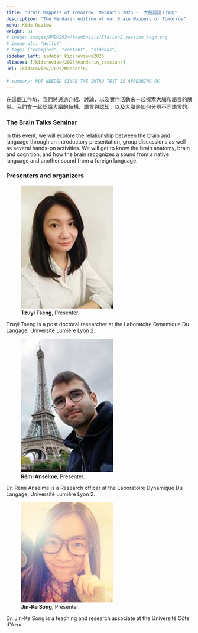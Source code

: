 ```yaml
---
title: "Brain Mappers of Tomorrow: Mandarin 2025 -  大腦語語工作坊"
description: "The Mandarin edition of our Brain Mappers of Tomorrow"
menu: Kids Review
weight: 51
# image: images/OHBM2024/thumbnails/Italian2_session_logo.png
# image_alt: "Hello!"
# tags: ["examples", "content", "sidebar"]
sidebar_left: sidebar_kidsreviews2025
aliases: [/kidsreview/2025/mandarin_session/]
url: /kidsreview/2025/Mandarin/

# summary: NOT NEEDED SINCE THE INTRO TEXT IS APPEARING OK
---
```


<!-- ## 大腦語語工作坊 -->

在這個工作坊，我們將透過介紹、討論，以及實作活動來一起探索大腦和語言的關係。我們會一起認識大腦的結構、語言與認知，以及大腦是如何分辨不同語言的。 

### The Brain Talks Seminar 

In this event, we will explore the relationship between the brain and language through an introductory presentation, group discussions as well as 
several hands-on activities. We will get to know the brain anatomy, brain and cognition, and how the brain recognizes a sound from a 
native language and another sound from a foreign language.

<!-- **[Registration is closed](https://docs.google.com/forms/d/e/1FAIpQLScSGwVp4u_BmJPfdx6EiwFffblTmG53RnQpQwb4B3_sg4XZYA/viewform?usp=sf_link)** -->

### Presenters and organizers

<div class="content-gallery">
  <figure>
    <img src="TSENG.jpg" alt="Tzuyi Tseng" width="250">
    <figcaption><b>Tzuyi Tseng</b>, Presenter.</figcaption>
  </figure>
</div>

Tzuyi Tseng is a post doctoral researcher at the Laboratoire Dynamique Du Langage,  Université Lumière Lyon 2.

<div class="content-gallery">
  <figure>
    <img src="ANSELME.jpg" alt="Rémi Anselme" width="250">
    <figcaption><b>Rémi Anselme</b>, Presenter.</figcaption>
  </figure>
</div>

Dr. Rémi Anselme is a Research officer at the Laboratoire Dynamique Du Langage,  Université Lumière Lyon 2.

<div class="content-gallery">
  <figure>
    <img src="SONG.jpg" alt="Jin-Ke Song" width="250">
    <figcaption><b>Jin-Ke Song</b>, Presenter.</figcaption>
  </figure>
</div>

Dr. Jin-Ke Song is a teaching and research associate at the Université Côte d'Azur.

